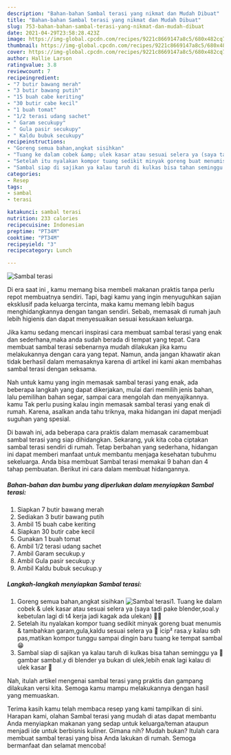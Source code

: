 ```yaml
---
description: "Bahan-bahan Sambal terasi yang nikmat dan Mudah Dibuat"
title: "Bahan-bahan Sambal terasi yang nikmat dan Mudah Dibuat"
slug: 753-bahan-bahan-sambal-terasi-yang-nikmat-dan-mudah-dibuat
date: 2021-04-29T23:58:28.423Z
image: https://img-global.cpcdn.com/recipes/9221c8669147a8c5/680x482cq70/sambal-terasi-foto-resep-utama.jpg
thumbnail: https://img-global.cpcdn.com/recipes/9221c8669147a8c5/680x482cq70/sambal-terasi-foto-resep-utama.jpg
cover: https://img-global.cpcdn.com/recipes/9221c8669147a8c5/680x482cq70/sambal-terasi-foto-resep-utama.jpg
author: Hallie Larson
ratingvalue: 3.8
reviewcount: 7
recipeingredient:
- "7 butir bawang merah"
- "3 butir bawang putih"
- "15 buah cabe keriting"
- "30 butir cabe kecil"
- "1 buah tomat"
- "1/2 terasi udang sachet"
- " Garam secukupy"
- " Gula pasir secukupy"
- " Kaldu bubuk secukupy"
recipeinstructions:
- "Goreng semua bahan,angkat sisihkan"
- "Tuang ke dalam cobek &amp; ulek kasar atau sesuai selera ya (saya tadi pake blender,soal.y kebetulan lagi di t4 kerja jadi kagak ada ulekan) 🤭🤭"
- "Setelah itu nyalakan kompor tuang sedikit minyak goreng buat menumis &amp; tambahkan garam,gula,kaldu sesuai selera ya 🙏 icip² rasa.y kalau sdh pas,matikan kompor tunggu sampai dingin baru tuang ke tempat sambal 😁"
- "Sambal siap di sajikan ya kalau taruh di kulkas bisa tahan seminggu ya 🙏 gambar sambal.y di blender ya bukan di ulek,lebih enak lagi kalau di ulek kasar 🤗"
categories:
- Resep
tags:
- sambal
- terasi

katakunci: sambal terasi 
nutrition: 233 calories
recipecuisine: Indonesian
preptime: "PT34M"
cooktime: "PT34M"
recipeyield: "3"
recipecategory: Lunch

---
```



![Sambal terasi](https://img-global.cpcdn.com/recipes/9221c8669147a8c5/680x482cq70/sambal-terasi-foto-resep-utama.jpg)

Di era  saat ini , kamu memang bisa membeli makanan praktis tanpa perlu repot membuatnya sendiri. Tapi, bagi kamu yang ingin menyuguhkan sajian eksklusif pada keluarga tercinta, maka kamu memang lebih bagus menghidangkannya dengan tangan sendiri. Sebab, memasak di rumah jauh lebih higienis dan dapat menyesuaikan sesuai kesukaan keluarga.

Jika kamu sedang mencari inspirasi cara membuat sambal terasi yang enak dan sederhana,maka anda sudah berada di tempat yang tepat. Cara membuat sambal terasi  sebenarnya mudah dilakukan jika kamu melakukannya dengan cara yang tepat. Namun, anda jangan khawatir akan tidak berhasil dalam memasaknya 
karena di artikel ini kami akan membahas sambal terasi dengan seksama.  



Nah untuk kamu yang ingin memasak sambal terasi yang enak, ada beberapa langkah yang dapat dikerjakan, mulai dari memilih jenis bahan, lalu pemilihan bahan segar, sampai cara mengolah dan menyajikannya. kamu Tak perlu pusing kalau ingin memasak sambal terasi yang enak di rumah. Karena, asalkan anda  tahu triknya, maka hidangan ini dapat menjadi suguhan yang spesial.

Di bawah ini, ada beberapa cara praktis  dalam memasak caramembuat sambal terasi yang siap dihidangkan. Sekarang, yuk kita coba ciptakan sambal terasi sendiri di rumah. Tetap berbahan yang sederhana, hidangan ini dapat memberi manfaat untuk membantu menjaga kesehatan tubuhmu sekeluarga. Anda bisa membuat Sambal terasi memakai 9 bahan dan 4 tahap pembuatan. Berikut ini cara dalam membuat hidangannya.

<!--inarticleads1-->

##### Bahan-bahan dan bumbu yang diperlukan dalam menyiapkan Sambal terasi:

1. Siapkan 7 butir bawang merah
1. Sediakan 3 butir bawang putih
1. Ambil 15 buah cabe keriting
1. Siapkan 30 butir cabe kecil
1. Gunakan 1 buah tomat
1. Ambil 1/2 terasi udang sachet
1. Ambil  Garam secukup.y
1. Ambil  Gula pasir secukup.y
1. Ambil  Kaldu bubuk secukup.y




<!--inarticleads2-->

##### Langkah-langkah menyiapkan Sambal terasi:

1. Goreng semua bahan,angkat sisihkan
<img src="https://img-global.cpcdn.com/steps/99dda70bde450d0f/160x128cq70/sambal-terasi-langkah-memasak-1-foto.jpg" alt="Sambal terasi">1. Tuang ke dalam cobek &amp; ulek kasar atau sesuai selera ya (saya tadi pake blender,soal.y kebetulan lagi di t4 kerja jadi kagak ada ulekan) 🤭🤭
1. Setelah itu nyalakan kompor tuang sedikit minyak goreng buat menumis &amp; tambahkan garam,gula,kaldu sesuai selera ya 🙏 icip² rasa.y kalau sdh pas,matikan kompor tunggu sampai dingin baru tuang ke tempat sambal 😁
1. Sambal siap di sajikan ya kalau taruh di kulkas bisa tahan seminggu ya 🙏 gambar sambal.y di blender ya bukan di ulek,lebih enak lagi kalau di ulek kasar 🤗




Nah, itulah artikel mengenai  sambal terasi  yang praktis dan gampang dilakukan versi kita. Semoga kamu mampu melakukannya dengan hasil yang memuaskan. 

Terima kasih kamu telah membaca resep yang kami tampilkan di sini. Harapan kami, olahan  Sambal terasi yang mudah di atas dapat membantu Anda menyiapkan makanan yang sedap untuk keluarga/teman ataupun menjadi ide untuk berbisnis kuliner. Gimana nih? Mudah bukan? Itulah cara membuat sambal terasi yang bisa Anda lakukan di rumah. Semoga bermanfaat dan selamat mencoba!

